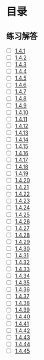 # 目录

## 练习解答
* [ ] [1.4.1](./1.4.1/main.go)
* [ ] [1.4.2](./1.4.2/main.go)
* [ ] [1.4.3](./1.4.3/main.go)
* [ ] [1.4.4](./1.4.4/main.go)
* [ ] [1.4.5](./1.4.5/main.go)
* [ ] [1.4.6](./1.4.6/main.go)
* [ ] [1.4.7](./1.4.7/main.go)
* [ ] [1.4.8](./1.4.8/main.go)
* [ ] [1.4.9](./1.4.9/main.go)
* [ ] [1.4.10](./1.4.10/main.go)
* [ ] [1.4.11](./1.4.11/main.go)
* [ ] [1.4.12](./1.4.12/main.go)
* [ ] [1.4.13](./1.4.13/main.go)
* [ ] [1.4.14](./1.4.14/main.go)
* [ ] [1.4.15](./1.4.15/main.go)
* [ ] [1.4.16](./1.4.16/main.go)
* [ ] [1.4.17](./1.4.17/main.go)
* [ ] [1.4.18](./1.4.18/main.go)
* [ ] [1.4.19](./1.4.19/main.go)
* [ ] [1.4.20](./1.4.20/main.go)
* [ ] [1.4.21](./1.4.21/main.go)
* [ ] [1.4.22](./1.4.22/main.go)
* [ ] [1.4.23](./1.4.23/main.go)
* [ ] [1.4.24](./1.4.24/main.go)
* [ ] [1.4.25](./1.4.25/main.go)
* [ ] [1.4.26](./1.4.26/main.go)
* [ ] [1.4.27](./1.4.27/main.go)
* [ ] [1.4.28](./1.4.28/main.go)
* [ ] [1.4.29](./1.4.29/main.go)
* [ ] [1.4.30](./1.4.30/main.go)
* [ ] [1.4.31](./1.4.31/main.go)
* [ ] [1.4.32](./1.4.32/main.go)
* [ ] [1.4.33](./1.4.33/main.go)
* [ ] [1.4.34](./1.4.34/main.go)
* [ ] [1.4.35](./1.4.35/main.go)
* [ ] [1.4.36](./1.4.36/main.go)
* [ ] [1.4.37](./1.4.37/main.go)
* [ ] [1.4.38](./1.4.38/main.go)
* [ ] [1.4.39](./1.4.39/main.go)
* [ ] [1.4.40](./1.4.40/main.go)
* [ ] [1.4.41](./1.4.41/main.go)
* [ ] [1.4.42](./1.4.42/main.go)
* [ ] [1.4.43](./1.4.43/main.go)
* [ ] [1.4.44](./1.4.44/main.go)
* [ ] [1.4.45](./1.4.45/main.go)

